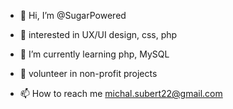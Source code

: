 - 👋 Hi, I’m @SugarPowered
- 👀 interested in UX/UI design, css, php
- 🌱 I’m currently learning php, MySQL
- 💫 volunteer in non-profit projects

- 📫 How to reach me michal.subert22@gmail.com
